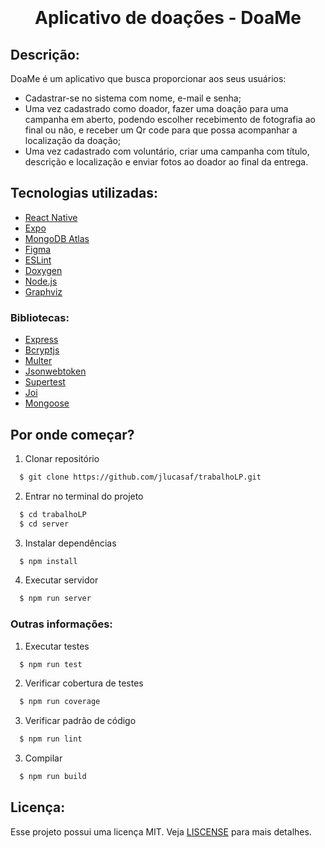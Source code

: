 <h1 align="center">
    <img src= ""/>
    <p>Aplicativo de doações - DoaMe</p>
</h1>

## Descrição:
  DoaMe é um aplicativo que busca proporcionar aos seus usuários:
  - Cadastrar-se no sistema com nome, e-mail e senha;
  - Uma vez cadastrado como doador, fazer uma doação para uma campanha em aberto, podendo escolher recebimento de fotografia ao final ou não, e receber um Qr code para que possa acompanhar a localização da doação;
  - Uma vez cadastrado com voluntário, criar uma campanha com título, descrição e localização e enviar fotos ao doador ao final da entrega.
  

## Tecnologias utilizadas:
  - [React Native](https://reactnative.dev/)
  - [Expo](https://expo.dev/go)
  - [MongoDB Atlas](https://www.mongodb.com/lp/cloud/atlas/try4?utm_source=google&utm_campaign=search_gs_pl_evergreen_atlas_core_retarget-brand_gic-null_amers-all_ps-all_desktop_eng_lead&utm_term=mongodb%20atlas&utm_medium=cpc_paid_search&utm_ad=e&utm_ad_campaign_id=14412646314&adgroup=131761122132&cq_cmp=14412646314&gad_source=1&gclid=CjwKCAjw3P-2BhAEEiwA3yPhwFoT5uQ6zQZBMTxacSIhp2HTKdo3o8KXsg4ytLoriZghbc0BhLtmMBoCxaUQAvD_BwE)
  - [Figma](https://www.figma.com/)
  - [ESLint](https://eslint.org/)
  - [Doxygen](https://www.doxygen.nl/)
  - [Node.js](https://nodejs.org/en)
  - [Graphviz](https://graphviz.org/)

  ### Bibliotecas:
  - [Express](https://expressjs.com/pt-br/)
  - [Bcryptjs](https://expressjs.com/pt-br/)
  - [Multer](https://github.com/expressjs/multer)
  - [Jsonwebtoken](https://www.npmjs.com/package/jsonwebtoken)
  - [Supertest](https://www.npmjs.com/package/supertest)
  - [Joi](https://joi.dev/)
  - [Mongoose](https://mongoosejs.com/)

## Por onde começar?

  1. Clonar repositório
  ```bash
    $ git clone https://github.com/jlucasaf/trabalhoLP.git
  ```
  2. Entrar no terminal do projeto
  ```bash
    $ cd trabalhoLP
    $ cd server
  ```
  3. Instalar dependências
  ```bash
    $ npm install
  ```
  4. Executar servidor
  ```bash
    $ npm run server
  ```

### Outras informações:

  1. Executar testes
  ```bash
    $ npm run test
  ```
  2. Verificar cobertura de testes
  ```bash
    $ npm run coverage
  ```
  3. Verificar padrão de código
  ```bash
    $ npm run lint
  ```
  3. Compilar
  ```bash
    $ npm run build
  ```

## Licença:
  Esse projeto possui uma licença MIT. Veja [LISCENSE](https://github.com/jlucasaf/trabalhoLP/blob/master/LICENSE) para mais detalhes.